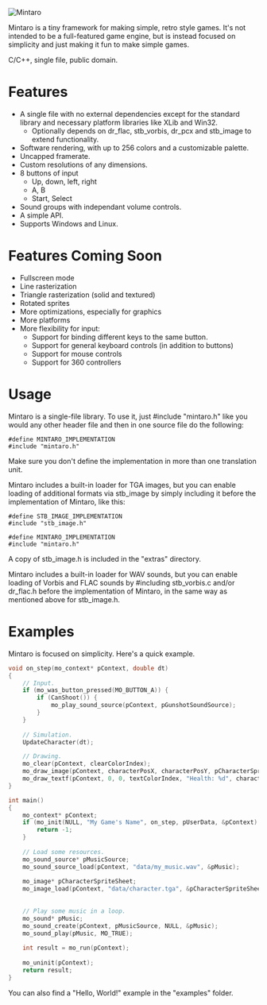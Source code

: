 ![Mintaro](http://dred.io/img/mintaro_wide.png)

Mintaro is a tiny framework for making simple, retro style games. It's not intended to be
a full-featured game engine, but is instead focused on simplicity and just making it fun
to make simple games.

C/C++, single file, public domain.


Features
========
- A single file with no external dependencies except for the standard library and necessary
  platform libraries like XLib and Win32.
  - Optionally depends on dr_flac, stb_vorbis, dr_pcx and stb_image to extend functionality.
- Software rendering, with up to 256 colors and a customizable palette.
- Uncapped framerate.
- Custom resolutions of any dimensions.
- 8 buttons of input
  - Up, down, left, right
  - A, B
  - Start, Select
- Sound groups with independant volume controls.
- A simple API.
- Supports Windows and Linux.


Features Coming Soon
====================
- Fullscreen mode
- Line rasterization
- Triangle rasterization (solid and textured)
- Rotated sprites
- More optimizations, especially for graphics
- More platforms
- More flexibility for input:
  - Support for binding different keys to the same button.
  - Support for general keyboard controls (in addition to buttons)
  - Support for mouse controls
  - Support for 360 controllers


Usage
=====
Mintaro is a single-file library. To use it, just #include "mintaro.h" like you would any other
header file and then in one source file do the following:

    #define MINTARO_IMPLEMENTATION
    #include "mintaro.h"
    
Make sure you don't define the implementation in more than one translation unit.

Mintaro includes a built-in loader for TGA images, but you can enable loading of additional
formats via stb_image by simply including it before the implementation of Mintaro, like this:

    #define STB_IMAGE_IMPLEMENTATION
    #include "stb_image.h"
    
    #define MINTARO_IMPLEMENTATION
    #include "mintaro.h"
    
A copy of stb_image.h is included in the "extras" directory.

Mintaro includes a built-in loader for WAV sounds, but you can enable loading of Vorbis and FLAC
sounds by #including stb_vorbis.c and/or dr_flac.h before the implementation of Mintaro, in the
same way as mentioned above for stb_image.h.


Examples
========
Mintaro is focused on simplicity. Here's a quick example.

```c
void on_step(mo_context* pContext, double dt)
{
    // Input.
    if (mo_was_button_pressed(MO_BUTTON_A)) {
        if (CanShoot()) {
            mo_play_sound_source(pContext, pGunshotSoundSource);
        }
    }
    
    // Simulation.
    UpdateCharacter(dt);

    // Drawing.
    mo_clear(pContext, clearColorIndex);
    mo_draw_image(pContext, characterPosX, characterPosY, pCharacterSpriteSheet, 0, 0, 64, 64);
    mo_draw_textf(pContext, 0, 0, textColorIndex, "Health: %d", characterHealth);
}

int main()
{
    mo_context* pContext;
    if (mo_init(NULL, "My Game's Name", on_step, pUserData, &pContext) {
        return -1;
    }
    
    // Load some resources.
    mo_sound_source* pMusicSource;
    mo_sound_source_load(pContext, "data/my_music.wav", &pMusic);
    
    mo_image* pCharacterSpriteSheet;
    mo_image_load(pContext, "data/character.tga", &pCharacterSpriteSheet);
    
    
    // Play some music in a loop.
    mo_sound* pMusic;
    mo_sound_create(pContext, pMusicSource, NULL, &pMusic);
    mo_sound_play(pMusic, MO_TRUE);
    
    int result = mo_run(pContext);
    
    mo_uninit(pContext);
    return result;
}
```

You can also find a "Hello, World!" example in the "examples" folder.